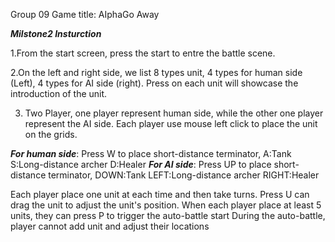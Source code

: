 Group 09
Game title: AIphaGo Away

*****Milstone2 Insturction*****


1.From the start screen, press the start to entre the battle scene.

2.On the left and right side, we list 8 types unit, 4 types for human side (Left), 4 types for AI side (right).
Press on each unit will showcase the introduction of the unit.

3. Two Player, one player represent human side, while the other one player represent the AI side. Each player use mouse left click to place the unit on the grids.

***For human side***: 
Press W to place short-distance terminator,
A:Tank
S:Long-distance archer
D:Healer
***For AI side***:
Press UP to place short-distance terminator,
DOWN:Tank
LEFT:Long-distance archer
RIGHT:Healer

Each player place one unit at each time and then take turns.
Press U can drag the unit to adjust the unit's position.
When each player place at least 5 units, they can press P to trigger the auto-battle start
During the auto-battle, player cannot add unit and adjust their locations


